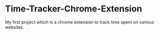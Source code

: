 # Time-Tracker-Chrome-Extension
My first project which is a chrome extension to track time spent on various websites.
